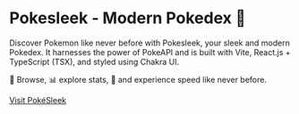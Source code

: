 # Pokesleek - Modern Pokedex 🚀

Discover Pokemon like never before with Pokesleek, your sleek and modern Pokedex. It harnesses the power of PokeAPI and is built with Vite, React.js + TypeScript (TSX), and styled using Chakra UI.

📖 Browse, 📊 explore stats, 🚀 and experience speed like never before.

[Visit PokéSleek](https://pokesleek.vercel.com)
